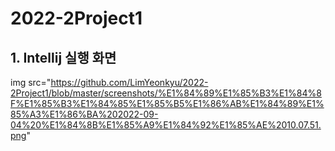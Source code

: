 # 2022-2Project1
## 1. Intellij 실행 화면
img src="https://github.com/LimYeonkyu/2022-2Project1/blob/master/screenshots/%E1%84%89%E1%85%B3%E1%84%8F%E1%85%B3%E1%84%85%E1%85%B5%E1%86%AB%E1%84%89%E1%85%A3%E1%86%BA%202022-09-04%20%E1%84%8B%E1%85%A9%E1%84%92%E1%85%AE%2010.07.51.png"
